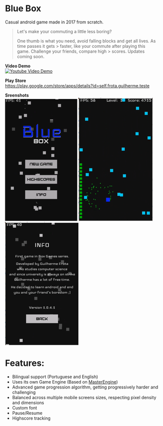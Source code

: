 # Blue Box
Casual android game made in 2017 from scratch.

> Let's make your commuting a little less boring?
> 
> One thumb is what you need, avoid falling blocks and get all lives. As time passes it gets > faster, like your commute after playing this game. Challenge your friends, compare high > scores. Updates coming soon.

**Video Demo**  
[![Youtube Video Demo](http://img.youtube.com/vi/X3sYdaom-mk/0.jpg)](http://www.youtube.com/watch?v=X3sYdaom-mk)

**Play Store**  
https://play.google.com/store/apps/details?id=self.frota.guilherme.teste

**Sreenshots**  
![Home](static/home.png)
![Game](static/game.png)
![Info](static/info.png)

# Features:
- Bilingual support (Portuguese and English)
- Uses its own Game Engine (Based on [MasterEngine](https://github.com/guiquintelas/master-engine)) 
- Advanced game progression algorithm, getting progressively harder and challenging
- Balanced across multiple mobile screens sizes, respecting pixel density and dimensions 
- Custom font
- Pause/Resume 
- Highscore tracking 
